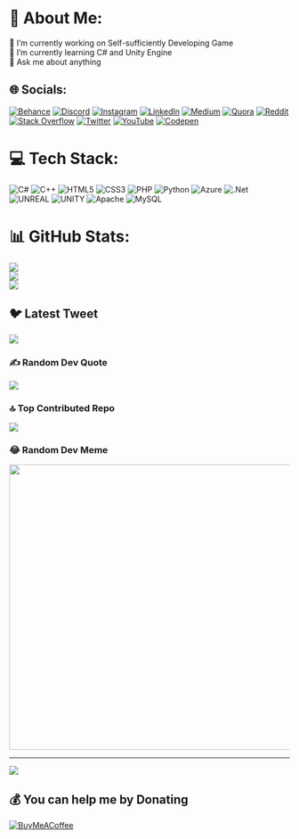 # 💫 About Me:
🔭 I’m currently working on Self-sufficiently Developing Game<br>🌱 I’m currently learning C# and Unity Engine<br>💬 Ask me about anything


## 🌐 Socials:
[![Behance](https://img.shields.io/badge/Behance-1769ff?logo=behance&logoColor=white)](https://behance.net/amirmk) [![Discord](https://img.shields.io/badge/Discord-%237289DA.svg?logo=discord&logoColor=white)](https://discord.gg/380440992555466752) [![Instagram](https://img.shields.io/badge/Instagram-%23E4405F.svg?logo=Instagram&logoColor=white)](https://instagram.com/__.amir_mk) [![LinkedIn](https://img.shields.io/badge/LinkedIn-%230077B5.svg?logo=linkedin&logoColor=white)](https://linkedin.com/in/amir-mk-bba91225b) [![Medium](https://img.shields.io/badge/Medium-12100E?logo=medium&logoColor=white)](https://medium.com/@amir20asa50) [![Quora](https://img.shields.io/badge/Quora-%23B92B27.svg?logo=Quora&logoColor=white)](https://quora.com/profile/Amir-Mk-11) [![Reddit](https://img.shields.io/badge/Reddit-%23FF4500.svg?logo=Reddit&logoColor=white)](https://reddit.com/user/Hot_Possession1309) [![Stack Overflow](https://img.shields.io/badge/-Stackoverflow-FE7A16?logo=stack-overflow&logoColor=white)](https://stackoverflow.com/users/21928638) [![Twitter](https://img.shields.io/badge/Twitter-%231DA1F2.svg?logo=Twitter&logoColor=white)](https://twitter.com/@amir20asa50) [![YouTube](https://img.shields.io/badge/YouTube-%23FF0000.svg?logo=YouTube&logoColor=white)](https://youtube.com/@amirmk763) [![Codepen](https://img.shields.io/badge/Codepen-000000?style=for-the-badge&logo=codepen&logoColor=white)](https://codepen.io/Amir-Mk) 

# 💻 Tech Stack:
![C#](https://img.shields.io/badge/c%23-%23239120.svg?style=for-the-badge&logo=c-sharp&logoColor=white) ![C++](https://img.shields.io/badge/c++-%2300599C.svg?style=for-the-badge&logo=c%2B%2B&logoColor=white) ![HTML5](https://img.shields.io/badge/html5-%23E34F26.svg?style=for-the-badge&logo=html5&logoColor=white) ![CSS3](https://img.shields.io/badge/css3-%231572B6.svg?style=for-the-badge&logo=css3&logoColor=white) ![PHP](https://img.shields.io/badge/php-%23777BB4.svg?style=for-the-badge&logo=php&logoColor=white) ![Python](https://img.shields.io/badge/python-3670A0?style=for-the-badge&logo=python&logoColor=ffdd54) ![Azure](https://img.shields.io/badge/azure-%230072C6.svg?style=for-the-badge&logo=azure-devops&logoColor=white) ![.Net](https://img.shields.io/badge/.NET-5C2D91?style=for-the-badge&logo=.net&logoColor=white) ![UNREAL](https://img.shields.io/badge/unreal-%2320232a.svg?style=for-the-badge&logo=unreal-engine&logoColor=white) ![UNITY](https://img.shields.io/badge/Unity-%2320232a.svg?style=for-the-badge&logo=unity&logoColor=white) ![Apache](https://img.shields.io/badge/apache-%23D42029.svg?style=for-the-badge&logo=apache&logoColor=white) ![MySQL](https://img.shields.io/badge/mysql-%2300f.svg?style=for-the-badge&logo=mysql&logoColor=white)
# 📊 GitHub Stats:
![](https://github-readme-stats.vercel.app/api?username=amirmk77&theme=maroongold&hide_border=false&include_all_commits=true&count_private=true)<br/>
![](https://github-readme-streak-stats.herokuapp.com/?user=amirmk77&theme=maroongold&hide_border=false)<br/>
![](https://github-readme-stats.vercel.app/api/top-langs/?username=amirmk77&theme=maroongold&hide_border=false&include_all_commits=true&count_private=true&layout=compact)

## 🐦 Latest Tweet
[![](https://gtce.itsvg.in/api?username=@amir20asa50)](https://github.com/VishwaGauravIn/github-twitter-card-embed)

### ✍️ Random Dev Quote
![](https://quotes-github-readme.vercel.app/api?type=horizontal&theme=radical)

### 🔝 Top Contributed Repo
![](https://github-contributor-stats.vercel.app/api?username=amirmk77&limit=5&theme=darkhub&combine_all_yearly_contributions=true)

### 😂 Random Dev Meme
<img src="https://rm.up.railway.app/" width="512px"/>

---
[![](https://visitcount.itsvg.in/api?id=amirmk77&icon=2&color=2)](https://visitcount.itsvg.in)

  ## 💰 You can help me by Donating
  [![BuyMeACoffee](https://img.shields.io/badge/Buy%20Me%20a%20Coffee-ffdd00?style=for-the-badge&logo=buy-me-a-coffee&logoColor=black)](https://buymeacoffee.com/amir20asa50) 

  
<!-- Proudly created with GPRM ( https://gprm.itsvg.in ) -->

